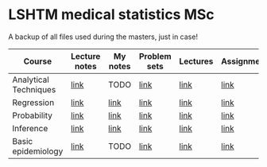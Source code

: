 # LSHTM medical statistics MSc

A backup of all files used during the masters, just in case!

| Course | Lecture notes | My notes | Problem sets | Lectures | Assignment| Score |
|--------|---------------|----------|--------------|----------|----------|----------|
| Analytical Techniques | [link](foundations/analytical%20techniques/lecture_notes/AT%20Lecture%20Notes%202022.pdf) | TODO | [link](foundations/analytical%20techniques/practicals/) | [link](https://www.youtube.com/playlist?list=PLtyHpA_LC2qtQpm206_6CVg6U2ucR6HQV) | [link](foundations/analytical%20techniques/assmt/) | [4/5](foundations/analytical%20techniques/assmt/assignment%20feedback.pdf) |
| Regression | [link](foundations/regression/lecture_notes/Regression%20lecture%20notes.pdf) | [link](foundations/regression/reg_notes.pdf) | [link](foundations/regression/practicals/) | [link](https://www.youtube.com/playlist?list=PLtyHpA_LC2qv9HSt5u-4IdURsk5IKjt1d) | [link](foundations/analytical%20techniques/assmt/) | [4/5](foundations/analytical%20techniques/assmt/assignment%20feedback.pdf) |
| Probability | [link](foundations/probability/lecture_notes/probability%20lecture%20notes.pdf) | [link](foundations/probability/prob_notes.pdf) | [link](foundations/probability/practicals/) | [link](https://www.youtube.com/playlist?list=PLtyHpA_LC2qvVf1hWYPZo9NA7a-bT9TUO) | [link](foundations/probability/assmt/) | [4/5](foundations/probability/assmt/assignment%20feedback.pdf) |
| Inference | [link](foundations/inference/lecture_notes/) | [link](foundations/inference/inference_notes.pdf) | [link](foundations/inference/practicals/) | [link](https://www.youtube.com/playlist?list=PLtyHpA_LC2qvhBUO-ep57aMPGtXe_nfKm) | [link](foundations/inference/assmt/) | [3/5](foundations/inference/assmt/assignment%20feedback.pdf) |
| Basic epidemiology | [link](basic%20epi/lecture%20notes/) | TODO | [link](basic%20epi/practicals/) | [link](https://www.youtube.com/playlist?list=PLtyHpA_LC2qv7vmJ7FZfaA-4rGw2GGUls) | [link](basic%20epi/assmt/) | |
